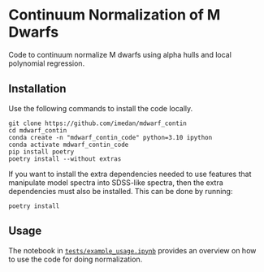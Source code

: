 # Continuum Normalization of M Dwarfs

Code to continuum normalize M dwarfs using alpha hulls and local polynomial regression.

## Installation

Use the following commands to install the code locally.

```
git clone https://github.com/imedan/mdwarf_contin
cd mdwarf_contin
conda create -n "mdwarf_contin_code" python=3.10 ipython
conda activate mdwarf_contin_code
pip install poetry
poetry install --without extras
```

If you want to install the extra dependencies needed to use features that manipulate model spectra 
into SDSS-like spectra, then the extra dependencies must also be installed. This can be done by running:

```
poetry install
```

## Usage

The notebook in [`tests/example_usage.ipynb`](https://github.com/imedan/mdwarf_contin/blob/main/tests/example_usage.ipynb) provides an overview on how to use the code for doing normalization.
